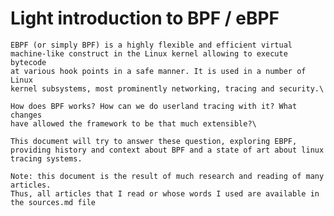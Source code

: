 # Light introduction to BPF / eBPF

    EBPF (or simply BPF) is a highly flexible and efficient virtual
    machine-like construct in the Linux kernel allowing to execute bytecode
    at various hook points in a safe manner. It is used in a number of Linux
    kernel subsystems, most prominently networking, tracing and security.\

    How does BPF works? How can we do userland tracing with it? What changes
    have allowed the framework to be that much extensible?\

    This document will try to answer these question, exploring EBPF,
    providing history and context about BPF and a state of art about linux
    tracing systems.

    Note: this document is the result of much research and reading of many articles.
    Thus, all articles that I read or whose words I used are available in the sources.md file
